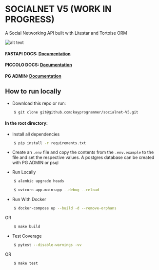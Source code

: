 # SOCIALNET V5 (WORK IN PROGRESS)
A Social Networking API built with Litestar and Tortoise ORM


![alt text](https://github.com/kayprogrammer/socialnet-V5/blob/main/display/fastapi.png?raw=true)


#### FASTAPI DOCS: [Documentation](https://fastapi.tiangolo.com/)
#### PICCOLO DOCS: [Documentation](https://piccolo-orm.readthedocs.io/) 
#### PG ADMIN: [Documentation](https://pgadmin.org) 


## How to run locally

* Download this repo or run: 
```bash
    $ git clone git@github.com:kayprogrammer/socialnet-V5.git
```

#### In the root directory:
- Install all dependencies
```bash
    $ pip install -r requirements.txt
```
- Create an `.env` file and copy the contents from the `.env.example` to the file and set the respective values. A postgres database can be created with PG ADMIN or psql

- Run Locally
```bash
    $ alembic upgrade heads 
```
```bash
    $ uvicorn app.main:app --debug --reload
```

- Run With Docker
```bash
    $ docker-compose up --build -d --remove-orphans
```
OR
```bash
    $ make build
```

- Test Coverage
```bash
    $ pytest --disable-warnings -vv
```
OR
```bash
    $ make test
```

<!-- ![alt text](https://github.com/kayprogrammer/socialnet-V5/blob/main/display/disp1.png?raw=true)
![alt text](https://github.com/kayprogrammer/socialnet-V5/blob/main/display/disp2.png?raw=true)
![alt text](https://github.com/kayprogrammer/socialnet-V5/blob/main/display/disp3.png?raw=true)
![alt text](https://github.com/kayprogrammer/socialnet-V5/blob/main/display/disp4.png?raw=true)
![alt text](https://github.com/kayprogrammer/socialnet-V5/blob/main/display/disp5.png?raw=true)
![alt text](https://github.com/kayprogrammer/socialnet-V5/blob/main/display/disp6.png?raw=true)
![alt text](https://github.com/kayprogrammer/socialnet-V5/blob/main/display/disp7.png?raw=true)
![alt text](https://github.com/kayprogrammer/socialnet-V5/blob/main/display/disp8.png?raw=true)
![alt text](https://github.com/kayprogrammer/socialnet-V5/blob/main/display/disp9.png?raw=true)
![alt text](https://github.com/kayprogrammer/socialnet-V5/blob/main/display/disp10.png?raw=true)

![alt text](https://github.com/kayprogrammer/socialnet-V5/blob/main/display/admin.png?raw=true) -->